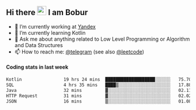 ## Hi there <img src="https://media.giphy.com/media/hvRJCLFzcasrR4ia7z/giphy.gif" width="25px" height="25px"> I am Bobur

- 💼 I’m currently working at [Yandex](https://yandex.ru/)
- 🌱 I’m currently learning Kotlin
- 💬 Ask me about anything related to Low Level Programming or Algorithm and Data Structures
- 📫 How to reach me: [@telegram](https://t.me/octoant) (see also [@leetcode](https://leetcode.com/octoant/))    

#### Coding stats in last week

<!--START_SECTION:waka-->

```txt
Kotlin                19 hrs 24 mins  ███████████████████░░░░░░   75.70 %
SQL                   4 hrs 35 mins   ████▒░░░░░░░░░░░░░░░░░░░░   17.88 %
Java                  32 mins         ▓░░░░░░░░░░░░░░░░░░░░░░░░   02.11 %
HTTP Request          31 mins         ▓░░░░░░░░░░░░░░░░░░░░░░░░   02.02 %
JSON                  16 mins         ▒░░░░░░░░░░░░░░░░░░░░░░░░   01.08 %
```

<!--END_SECTION:waka-->
